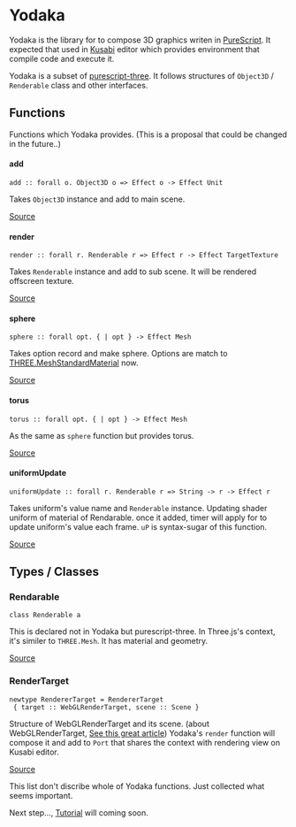 # Yodaka

Yodaka is the library for to compose 3D graphics writen in [PureScript](http://purescript.org/). It expected that used in [Kusabi](https://github.com/moxuse/Kusabi) editor which provides environment that compile code and execute it.

Yodaka is a subset of [purescript-three](https://github.com/aqui18/purescript-three). It follows structures of `Object3D` / `Renderable` class and other interfaces.

## Functions

Functions which Yodaka provides. (This is a proposal that could be changed in the future..)

#### add

```
add :: forall o. Object3D o => Effect o -> Effect Unit
```

Takes `Object3D` instance and add to main scene.

[Source](https://github.com/moxuse/Yodaka/blob/master/src/Graphics/Yodaka/Context.purs#L15)

#### render

```
render :: forall r. Renderable r => Effect r -> Effect TargetTexture
```

Takes `Renderable` instance and add to sub scene. It will be rendered offscreen texture.

[Source](https://github.com/moxuse/Yodaka/blob/master/src/Graphics/Yodaka/Context.purs#L21)

#### sphere

```
sphere :: forall opt. { | opt } -> Effect Mesh
```

Takes option record and make sphere. Options are match to [THREE.MeshStandardMaterial](https://threejs.org/docs/#api/en/materials/MeshStandardMaterial) now.

[Source](https://github.com/moxuse/Yodaka/blob/master/src/Graphics/Yodaka/Renderable/Sphere.purs#L15)

#### torus

```
torus :: forall opt. { | opt } -> Effect Mesh
```

As the same as `sphere` function but provides torus.

[Source](https://github.com/moxuse/Yodaka/blob/master/src/Graphics/Yodaka/Renderable/Torus.purs#L14)

#### uniformUpdate

```
uniformUpdate :: forall r. Renderable r => String -> r -> Effect r
```

Takes uniform's value name and `Renderable` instance. Updating shader uniform of material of Rendarable.
once it added, timer will apply for to update uniform's value each frame. `uP` is syntax-sugar of this function.

[Source](https://github.com/moxuse/Yodaka/blob/603e99ae43b1c77072c39c0024a787fb0796a078/src/Graphics/Yodaka/IO/Operator.purs#L14)

## Types / Classes

### Rendarable

```
class Renderable a
```

This is declared not in Yodaka but purescript-three.
In Three.js's context, it's similer to `THREE.Mesh`. It has material and geometry.

[Source](https://github.com/aqui18/purescript-three/blob/master/src/Graphics/Three/Object3D.purs#L20)

### RenderTarget

```
newtype RendererTarget = RendererTarget
 { target :: WebGLRenderTarget, scene :: Scene }
```

Structure of WebGLRenderTarget and its scene. (about WebGLRenderTarget, [See this great article](https://threejsfundamentals.org/threejs/lessons/threejs-rendertargets.html)) Yodaka's `render` function will compose it and add to `Port` that shares the context with rendering view on Kusabi editor.

[Source](https://github.com/moxuse/Yodaka/blob/master/src/Graphics/Yodaka/RenderTarget.purs#L15)

This list don't discribe whole of Yodaka functions. Just collected what seems important.

Next step..., [Tutorial](https://github.com/moxuse/Kusabi/wiki/Tutorial) will coming soon.
